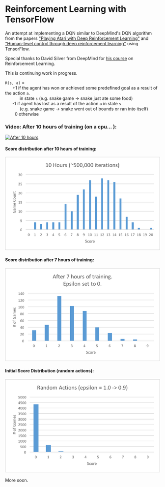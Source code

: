 # Reinforcement Learning with TensorFlow #

An attempt at implementing a DQN similar to DeepMind's DQN algorithm from the papers ["Playing Atari with Deep Reinforcement Learning"](https://www.cs.toronto.edu/~vmnih/docs/dqn.pdf) and ["Human-level control through deep reinforcement learning"](https://storage.googleapis.com/deepmind-media/dqn/DQNNaturePaper.pdf) using TensorFlow.

Special thanks to David Silver from DeepMind for [his course](https://youtu.be/2pWv7GOvuf0?list=PLzuuYNsE1EZAXYR4FJ75jcJseBmo4KQ9-) on Reinforcement Learning.

This is continuing work in progress.

`R(s, a)` =  
&nbsp;&nbsp;&nbsp;&nbsp;&nbsp;&nbsp;+1 if the agent has won or achieved some predefined goal as a result of the action `a`.  
&nbsp;&nbsp;&nbsp;&nbsp;&nbsp;&nbsp;&nbsp;&nbsp;&nbsp;&nbsp;&nbsp;&nbsp;in state `s` (e.g. snake game -> snake just   ate some food)  
&nbsp;&nbsp;&nbsp;&nbsp;&nbsp;&nbsp;-1 if agent has lost as a result of the action `a` in state `s`  
&nbsp;&nbsp;&nbsp;&nbsp;&nbsp;&nbsp;&nbsp;&nbsp;&nbsp;&nbsp;&nbsp;&nbsp;(e.g. snake game -> snake went out of bounds or ran into itself)  
&nbsp;&nbsp;&nbsp;&nbsp;&nbsp;&nbsp;&nbsp;&nbsp;0 otherwise  


### Video: After 10 hours of training (on a cpu... ):

[![After 10 hours](https://i.ytimg.com/vi/GL9Q3f3fHwk/hqdefault.jpg?sqp=-oaymwEXCNACELwBSFryq4qpAwkIARUAAIhCGAE=&rs=AOn4CLDZv22k5bbSSw-RuPu55o-CrMB72A)](https://youtu.be/GL9Q3f3fHwk)


#### Score distribution after 10 hours of training:

![Score dist. after 10 hours of training](./statistics/10_hours.png)

#### Score distribution after 7 hours of training:

![Score dist. after 7 hours of training](./statistics/7_hours.png)

#### Initial Score Distribution (random actions):

![Initial Score Distribution (random actions)](./statistics/random_actions.png)

More soon.
